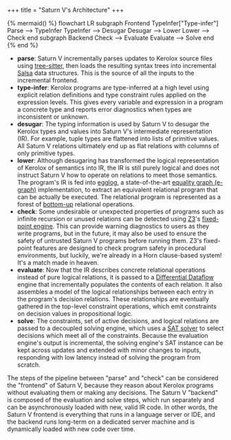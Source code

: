 +++
title = "Saturn V's Architecture"
+++

{% mermaid() %}
flowchart LR
    subgraph Frontend
        TypeInfer["Type-infer"]
        Parse --> TypeInfer
        TypeInfer --> Desugar
        Desugar --> Lower
        Lower --> Check
    end
    subgraph Backend
        Check --> Evaluate
        Evaluate --> Solve
    end
{% end %}

- **parse**: Saturn V incrementally parses updates to Kerolox source files using [tree-sitter](https://tree-sitter.github.io/), then loads the resulting syntax trees into incremental [Salsa](https://salsa-rs.github.io/salsa/) data structures. This is the source of all the inputs to the incremental frontend.
- **type-infer**: Kerolox programs are type-inferred at a high level using explicit relation definitions and type constraint rules applied on the expression levels. This gives every variable and expression in a program a concrete type and reports error diagnostics when types are inconsistent or unknown.
- **desugar**: The typing information is used by Saturn V to desugar the Kerolox types and values into Saturn V's intermediate representation (IR). For example, tuple types are flattened into lists of primitive values. All Saturn V relations ultimately end up as flat relations with columns of only primitive types.
- **lower**: Although desugaring has transformed the logical representation of Kerolox of semantics into IR, the IR is still purely logical and does not instruct Saturn V how to operate on relations to meet those semantics. The program's IR is fed into [egglog](https://github.com/egraphs-good/egglog), a state-of-the-art [equality graph (e-graph)](https://en.wikipedia.org/wiki/E-graph) implementation, to extract an equivalent relational program that can be actually be executed. The relational program is represented as a forest of [bottom-up](https://en.wikipedia.org/wiki/Datalog) relational operations.
- **check**: Some undesirable or unexpected properties of programs such as infinite recursion or unused relations can be detected using [Z3](https://github.com/Z3Prover/z3)'s [fixed-point engine](https://microsoft.github.io/z3guide/docs/fixedpoints/intro). This can provide warning diagnostics to users as they write programs, but in the future, it may also be used to ensure the safety of untrusted Saturn V programs before running them. Z3's fixed-point features are designed to check program safety in procedural environments, but luckily, we're already in a Horn clause-based system! It's a match made in heaven.
- **evaluate**: Now that the IR describes concrete relational operations instead of pure logical relations, it is passed to a [Differential Dataflow](https://github.com/TimelyDataflow/differential-dataflow) engine that incrementally populates the contents of each relation. It also assembles a model of the logical relationships between each entry in the program's decision relations. These relationships are eventually gathered in the top-level constraint operations, which emit constraints on decision values in propositional logic.
- **solve**: The constraints, set of active decisions, and logical relations are passed to a decoupled solving engine, which uses a [SAT solver](https://en.wikipedia.org/wiki/SAT_solver) to select decisions which meet all of the constraints. Because the evaluation engine's output is incremental, the solving engine's SAT instance can be kept across updates and extended with minor changes to inputs, responding with low latency instead of solving the program from scratch.

The steps of the pipeline between "parse" and "check" can be considered the "frontend" of Saturn V, because they reason about Kerolox programs without evaluating them or making any decisions. The Saturn V "backend" is composed of the evaluation and solve steps, which run separately and can be asynchronously loaded with new, valid IR code. In other words, the Saturn V frontend is everything that runs in a language server or IDE, and the backend runs long-term on a dedicated server machine and is dynamically loaded with new code over time.
